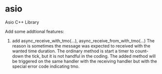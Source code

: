 # asio
Asio C++ Library

Add some addtional features:

1. add async_receive_with_tmo(...), async_receive_from_with_tmo(...)
      The reason is sometimes the message was expected to received with the wanted time duration. The ordinary method is start
      a timer to count-down the tick, but it is not handful in the coding. The added method will be triggered on the same 
      handler with the receiving handler but with the special error code indicating tmo.
